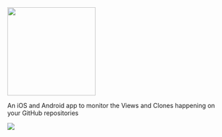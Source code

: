  <img src="https://github.com/brminnick/GitTrends/blob/master/GitTrends.iOS/Assets.xcassets/GitTrends.imageset/GitTrends.png?raw=true" height="200" />

An iOS and Android app to monitor the Views and Clones happening on your GitHub repositories

![](https://user-images.githubusercontent.com/13558917/62901229-1cfdce80-bd11-11e9-8ac3-198ea23f1d27.gif)
